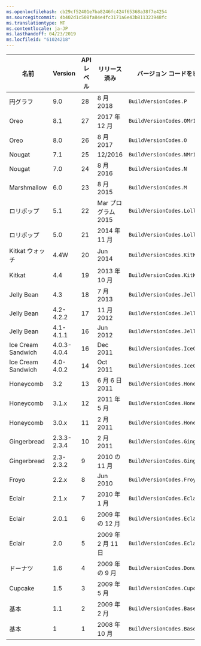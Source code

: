 ```yaml
---
ms.openlocfilehash: cb29cf52401e7ba8246fc424f65368a38f7e4254
ms.sourcegitcommit: 4b402d1c508fa84e4fc3171a6e43b811323948fc
ms.translationtype: MT
ms.contentlocale: ja-JP
ms.lasthandoff: 04/23/2019
ms.locfileid: "61024218"
---
```


|名前|Version|API レベル|リリース済み|バージョン コードをビルドします。|
|--- |--- |--- |--- |--- |
|円グラフ|9.0|28|8 月 2018|`BuildVersionCodes.P`|
|Oreo|8.1|27|2017 年 12 月|`BuildVersionCodes.OMr1`|
|Oreo|8.0|26|8 月 2017|`BuildVersionCodes.O`|
|Nougat|7.1|25|12/2016|`BuildVersionCodes.NMr1`|
|Nougat|7.0|24|8 月 2016|`BuildVersionCodes.N`|
|Marshmallow|6.0|23|8 月 2015|`BuildVersionCodes.M`|
|ロリポップ|5.1|22|Mar プログラム 2015|`BuildVersionCodes.LollipopMr1`|
|ロリポップ|5.0|21|2014 年 11 月|`BuildVersionCodes.Lollipop`|
|Kitkat ウォッチ|4.4W|20|Jun 2014|`BuildVersionCodes.KitKatWatch`|
|Kitkat|4.4|19|2013 年 10 月|`BuildVersionCodes.KitKat`|
|Jelly Bean|4.3|18|7 月 2013|`BuildVersionCodes.JellyBeanMr2`|
|Jelly Bean|4.2-4.2.2|17|11 月 2012|`BuildVersionCodes.JellyBeanMr1`|
|Jelly Bean|4.1-4.1.1|16|Jun 2012|`BuildVersionCodes.JellyBean`|
|Ice Cream Sandwich|4.0.3-4.0.4|16|Dec 2011|`BuildVersionCodes.IceCreamSandwichMr1`|
|Ice Cream Sandwich|4.0-4.0.2|14|Oct 2011|`BuildVersionCodes.IceCreamSandwich`|
|Honeycomb|3.2|13|6 月 6 日 2011|`BuildVersionCodes.HoneyCombMr2`|
|Honeycomb|3.1.x|12|2011 年 5 月|`BuildVersionCodes.HoneyCombMr1`|
|Honeycomb|3.0.x|11|2 月 2011|`BuildVersionCodes.HoneyComb`|
|Gingerbread|2.3.3-2.3.4|10|2 月 2011|`BuildVersionCodes.GingerBreadMr1`|
|Gingerbread|2.3-2.3.2|9|2010 の 11 月|`BuildVersionCodes.GingerBread`|
|Froyo|2.2.x|8|Jun 2010|`BuildVersionCodes.Froyo`|
|Eclair|2.1.x|7|2010 年 1 月|`BuildVersionCodes.EclairMr1`|
|Eclair|2.0.1|6|2009 年の 12 月|`BuildVersionCodes.Eclair01`|
|Eclair|2.0|5|2009 年 2 月 11 日|`BuildVersionCodes.Eclair`|
|ドーナツ|1.6|4|2009 年の 9 月|`BuildVersionCodes.Donut`|
|Cupcake|1.5|3|2009 年 5 月|`BuildVersionCodes.Cupcake`|
|基本|1.1|2|2009 年 2 月|`BuildVersionCodes.Base11`|
|基本|1|1|2008 年 10 月|`BuildVersionCodes.Base`|

